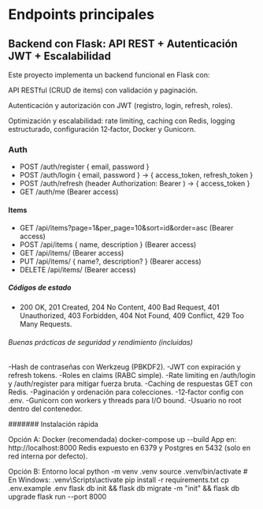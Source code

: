 # Endpoints principales

## Backend con Flask: API REST + Autenticación JWT + Escalabilidad

Este proyecto implementa un backend funcional en Flask con:

API RESTful (CRUD de items) con validación y paginación.

Autenticación y autorización con JWT (registro, login, refresh, roles).

Optimización y escalabilidad: rate limiting, caching con Redis, logging estructurado, configuración 12‑factor, Docker y Gunicorn.

### Auth
- POST /auth/register { email, password }
- POST /auth/login { email, password } -> { access_token, refresh_token }
- POST /auth/refresh (header Authorization: Bearer <refresh>) -> { access_token }
- GET /auth/me (Bearer access)

#### Items
- GET /api/items?page=1&per_page=10&sort=id&order=asc (Bearer access)
- POST /api/items { name, description } (Bearer access)
- GET /api/items/<id> (Bearer access)
- PUT /api/items/<id> { name?, description? } (Bearer access)
- DELETE /api/items/<id> (Bearer access)

##### Códigos de estado
- 200 OK, 201 Created, 204 No Content, 400 Bad Request, 401 Unauthorized, 403 Forbidden, 404 Not Found, 409 Conflict, 429 Too Many Requests.
  
###### Buenas prácticas de seguridad y rendimiento (incluidas)
-Hash de contraseñas con Werkzeug (PBKDF2).
-JWT con expiración y refresh tokens.
-Roles en claims (RABC simple).
-Rate limiting en /auth/login y /auth/register para mitigar fuerza bruta.
-Caching de respuestas GET con Redis.
-Paginación y ordenación para colecciones.
-12‑factor config con .env.
-Gunicorn con workers y threads para I/O bound.
-Usuario no root dentro del contenedor.

#######
 Instalación rápida

Opción A: Docker (recomendada)
docker-compose up --build
App en: http://localhost:8000
Redis expuesto en 6379 y Postgres en 5432 (solo en red interna por defecto).

Opción B: Entorno local
python -m venv .venv
source .venv/bin/activate  # En Windows: .venv\Scripts\activate
pip install -r requirements.txt
cp .env.example .env
flask db init && flask db migrate -m "init" && flask db upgrade
flask run --port 8000
